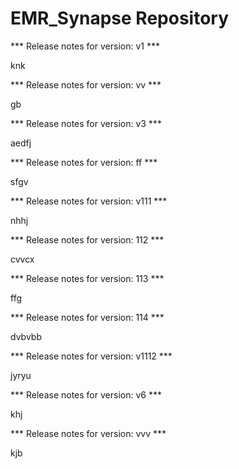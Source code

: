 # EMR_Synapse Repository

*** Release notes for version: v1 ***

knk

*** Release notes for version: vv ***

gb

*** Release notes for version: v3 ***

aedfj

*** Release notes for version: ff ***

sfgv

*** Release notes for version: v111 ***

nhhj

*** Release notes for version: 112 ***

cvvcx

*** Release notes for version: 113 ***

ffg

*** Release notes for version: 114 ***

dvbvbb

*** Release notes for version: v1112 ***

jyryu

*** Release notes for version: v6 ***

khj

*** Release notes for version: vvv ***

kjb